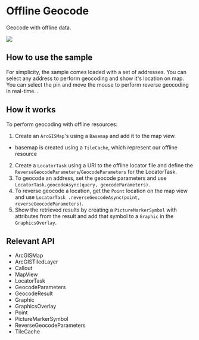 # Offline Geocode

Geocode with offline data.

![]("OfflineGeocode.png)

## How to use the sample

For simplicity, the sample comes loaded with a set of addresses. You can select any address to perform geocoding 
and show it's location on map. You can select the pin and move the mouse to perform reverse geocoding in real-time.
.

## How it works

To perform geocoding with offline resources:


  1. Create an `ArcGISMap`'s using a `Basemap` and add it to the map view.
  * basemap is created using a `TileCache`, which represent our offline resource
  2. Create a `LocatorTask` using a URI to the offline locator file and define the `ReverseGeocodeParameters`/`GeocodeParameters` for  the LocatorTask.
  3. To geocode an address, set the geocode parameters and use `LocatorTask.geocodeAsync(query, geocodeParameters)`.
  4. To reverse geocode a location, get the `Point` location on the map view and use `LocatorTask
  .reverseGeocodeAsync(point, reverseGeocodeParameters)`.
  5. Show the retrieved results by creating a `PictureMarkerSymbol` with attributes from the result and add that symbol to a `Graphic`  in the `GraphicsOverlay`.


## Relevant API


  * ArcGISMap
  * ArcGISTiledLayer
  * Callout
  * MapView
  * LocatorTask
  * GeocodeParameters
  * GeocodeResult
  * Graphic
  * GraphicsOverlay
  * Point
  * PictureMarkerSymbol
  * ReverseGeocodeParameters
  * TileCache



